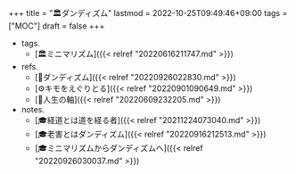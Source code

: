 +++
title = "🏛ダンディズム"
lastmod = 2022-10-25T09:49:46+09:00
tags = ["MOC"]
draft = false
+++

-   tags.
    -   [🏛ミニマリズム]({{< relref "20220616211747.md" >}})
-   refs.
    -   [📝ダンディズム]({{< relref "20220926022830.md" >}})
    -   [⚙キモをえぐりとる]({{< relref "20220901090649.md" >}})
    -   [📝人生の軸]({{< relref "20220609232205.md" >}})
-   notes.
    -   [🎓経道とは道を経る者]({{< relref "20211224073040.md" >}})
    -   [🎓老害とはダンディズム]({{< relref "20220916212513.md" >}})
    -   [🎓ミニマリズムからダンディズムへ]({{< relref "20220926030037.md" >}})
